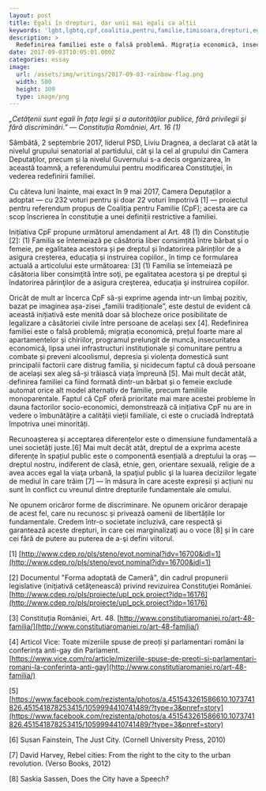 ```yaml
---
layout: post
title: Egali în drepturi, dar unii mai egali ca alții
keywords: 'lgbt,lgbtq,cpf,coalitia,pentru,familie,timisoara,drepturi,egalitate,solidaritate'
description: >
  Redefinirea familiei este o falsă problemă. Migrația economică, insecuritatea economică,  lipsa unei infrastructuri instituționale și comunitare pentru a combate și preveni alcoolismul, depresia și violența domestică sunt principalii factorii care distrug familia.
date: 2017-09-03T10:05:01.000Z
categories: essay
image:
  url: /assets/img/writings/2017-09-03-rainbow-flag.png
  width: 500
  height: 309
  type: image/png
---
```

_„Cetăţenii sunt egali în faţa legii şi a autorităţilor publice, fără privilegii şi fără discriminări.” — Constituția României, Art. 16 (1)_

Sâmbătă, 2 septembrie 2017, liderul PSD, Liviu Dragnea, a declarat că atât la nivelul grupului senatorial al partidului, cât şi la cel al grupului din Camera Deputaţilor, precum şi la nivelul Guvernului s-a decis organizarea, în această toamnă, a referendumului pentru modificarea Constituţiei, în vederea redefinirii familiei.

Cu câteva luni înainte, mai exact în 9 mai 2017, Camera Deputaților a adoptat — cu 232 voturi pentru și doar 22 voturi împotrivă [1] — proiectul pentru referendum propus de Coaliția pentru Familie (CpF); acesta are ca scop înscrierea în constituție a unei definiții restrictive a familiei.

Inițiativa CpF propune următorul amendament al Art. 48 (1) din Constituție [2]:
(1) Familia se întemeiază pe căsătoria liber consimțită între bărbat și o femeie, pe egalitatea acestora și pe dreptul și îndatorirea părinților de a asigura creșterea, educația și instruirea copiilor., în timp ce formularea actuală a articolului este următoarea: [3]
(1) Familia se întemeiază pe căsătoria liber consimţită între soţi, pe egalitatea acestora şi pe dreptul şi îndatorirea părinţilor de a asigura creşterea, educaţia şi instruirea copiilor.

Oricât de mult ar încerca CpF să-și exprime agenda intr-un limbaj pozitiv, bazat pe imaginea așa-zisei „familii tradiționale”, este destul de evident că această inițiativă este menită doar să blocheze orice posibilitate de legalizare a căsătoriei civile între persoane de același sex [4].
Redefinirea familiei este o falsă problemă; migrația economică, prețul foarte mare al apartamentelor și chiriilor, programul prelungit de muncă, insecuritatea economică, lipsa unei infrastructuri instituționale și comunitare pentru a combate și preveni alcoolismul, depresia și violența domestică sunt principalii factorii care distrug familia, și nicidecum faptul că două persoane de același sex aleg să-și trăiască viața împreună [5]. Mai mult decât atât, definirea familiei ca fiind formată dintr-un bărbat și o femeie exclude automat orice alt model alternativ de familie, precum familiile monoparentale. Faptul că CpF oferă prioritate mai mare acestei probleme în dauna factorilor socio-economici, demonstrează că inițiativa CpF nu are in vedere o îmbunătățire a calității vieții familiale, ci este o cruciadă îndreptată împotriva unei minorități.  

Recunoașterea și acceptarea diferențelor este o dimensiune fundamentală a unei societăți juste.[6] Mai mult decât atât, dreptul de a exprima aceste diferențe în spațiul public este o componentă esențială a dreptului la oraș — dreptul nostru, indiferent de clasă, etnie, gen, orientare sexuală, religie de a avea acces egal la viaţa urbană, la spaţiul public şi la luarea deciziilor legate de mediul în care trăim [7] — în măsura în care aceste expresii și acțiuni nu sunt în conflict cu vreunul dintre drepturile fundamentale ale omului.

Ne opunem oricăror forme de discriminare. Ne opunem oricăror derapaje de acest fel, care nu recunosc și privează oamenii de libertățile lor fundamentale.  Credem într-o societate incluzivă, care respectă şi garantează aceste drepturi, în care cei marginalizaţi au o voce [8] și în care cei fără de putere au puterea de a-şi defini viitorul.

[1] [http://www.cdep.ro/pls/steno/evot.nominal?idv=16700&idl=1](http://www.cdep.ro/pls/steno/evot.nominal?idv=16700&idl=1)  

[2]  Documentul "Forma adoptată de Cameră", din cadrul propunerii legislative (iniţiativă cetăţenească) privind revizuirea Constituţiei României.  
 [http://www.cdep.ro/pls/proiecte/upl_pck.proiect?idp=16176](http://www.cdep.ro/pls/proiecte/upl_pck.proiect?idp=16176)  

[3] Constituția României, Art. 48. [http://www.constitutiaromaniei.ro/art-48-familia/](http://www.constitutiaromaniei.ro/art-48-familia/)  

[4] Articol Vice: Toate mizeriile spuse de preoți și parlamentari români la conferința anti-gay din Parlament. [https://www.vice.com/ro/article/mizeriile-spuse-de-preoti-si-parlamentari-romani-la-conferinta-anti-gay](http://www.constitutiaromaniei.ro/art-48-familia/)  

[5] [https://www.facebook.com/rezistenta/photos/a.451543261586610.1073741826.451541878253415/1059994410741489/?type=3&pnref=story](https://www.facebook.com/rezistenta/photos/a.451543261586610.1073741826.451541878253415/1059994410741489/?type=3&pnref=story)  

[6] Susan Fainstein, The Just City. (Cornell University Press, 2010)  

[7] David Harvey, Rebel cities: From the right to the city to the urban revolution. (Verso Books, 2012)  

[8] Saskia Sassen, Does the City have a Speech?  
